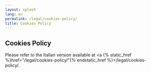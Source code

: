 ```yaml
---
layout: splash
lang: en
permalink: /legal/cookies-policy/
title: Cookies Policy
---
```


## Cookies Policy

Please refer to the Italian version available at <a {% static_href %}href="/legal/cookies-policy/"{% endstatic_href %}>/legal/cookies-policy/</a>.